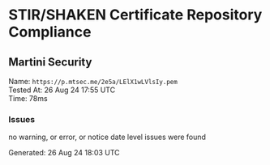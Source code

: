 # STIR/SHAKEN Certificate Repository Compliance

## Martini Security

Name: `https://p.mtsec.me/2e5a/LElX1wLVlsIy.pem`\
Tested At: 26 Aug 24 17:55 UTC\
Time: 78ms

### Issues

no warning, or error, or notice date level issues were found

Generated: 26 Aug 24 18:03 UTC